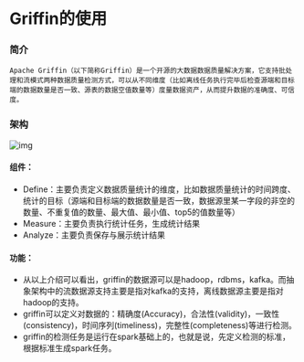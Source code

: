 # Griffin的使用

### 简介

```
Apache Griffin（以下简称Griffin）是一个开源的大数据数据质量解决方案，它支持批处理和流模式两种数据质量检测方式，可以从不同维度（比如离线任务执行完毕后检查源端和目标端的数据数量是否一致、源表的数据空值数量等）度量数据资产，从而提升数据的准确度、可信度。
```

### 架构

 ![img](https://img-blog.csdnimg.cn/20190406181211343.png?x-oss-process=image/watermark,type_ZmFuZ3poZW5naGVpdGk,shadow_10,text_aHR0cHM6Ly9ibG9nLmNzZG4ubmV0L3pnX2hvdmVy,size_16,color_FFFFFF,t_70) 

#### 组件：

- Define：主要负责定义数据质量统计的维度，比如数据质量统计的时间跨度、统计的目标（源端和目标端的数据数量是否一致，数据源里某一字段的非空的数量、不重复值的数量、最大值、最小值、top5的值数量等）
- Measure：主要负责执行统计任务，生成统计结果
- Analyze：主要负责保存与展示统计结果

#### 功能：

- 从以上介绍可以看出，griffin的数据源可以是hadoop，rdbms，kafka。而抽象架构中的流数据源支持主要是指对kafka的支持，离线数据源主要是指对hadoop的支持。
- griffin可以定义对数据的：精确度(Accuracy)，合法性(validity)，一致性(consistency)，时间序列(timeliness)，完整性(completeness)等进行检测。
- griffin的检测任务是运行在spark基础上的，也就是说，先定义检测的标准，根据标准生成spark任务。